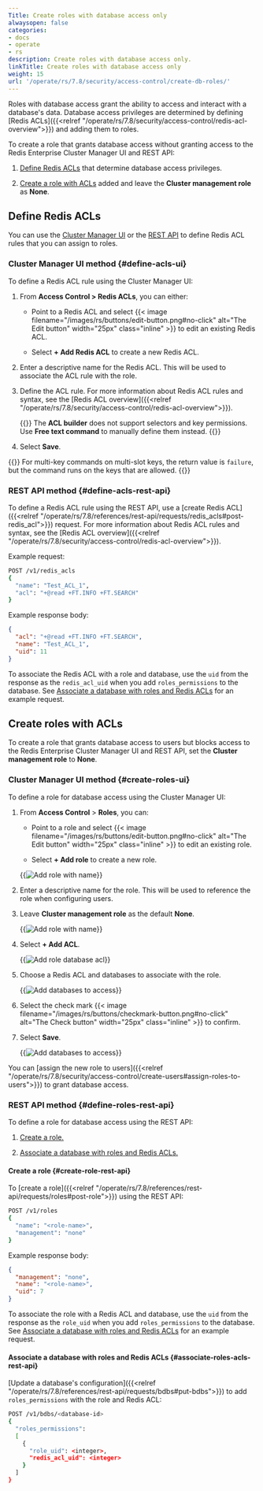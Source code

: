 ```yaml
---
Title: Create roles with database access only 
alwaysopen: false
categories:
- docs
- operate
- rs
description: Create roles with database access only.
linkTitle: Create roles with database access only 
weight: 15
url: '/operate/rs/7.8/security/access-control/create-db-roles/'
---
```


Roles with database access grant the ability to access and interact with a database's data. Database access privileges are determined by defining [Redis ACLs]({{<relref "/operate/rs/7.8/security/access-control/redis-acl-overview">}}) and adding them to roles.

To create a role that grants database access without granting access to the Redis Enterprise Cluster Manager UI and REST API:

1. [Define Redis ACLs](#define-redis-acls) that determine database access privileges.

1. [Create a role with ACLs](#create-roles-with-acls) added and leave the **Cluster management role** as **None**.

## Define Redis ACLs

You can use the [Cluster Manager UI](#define-acls-ui) or the [REST API](#define-acls-rest-api) to define Redis ACL rules that you can assign to roles.

### Cluster Manager UI method {#define-acls-ui}

To define a Redis ACL rule using the Cluster Manager UI:

1. From **Access Control > Redis ACLs**, you can either:

    - Point to a Redis ACL and select {{< image filename="/images/rs/buttons/edit-button.png#no-click" alt="The Edit button" width="25px" class="inline" >}} to edit an existing Redis ACL.

    - Select **+ Add Redis ACL** to create a new Redis ACL.

1. Enter a descriptive name for the Redis ACL. This will be used to associate the ACL rule with the role.

1. Define the ACL rule. For more information about Redis ACL rules and syntax, see the [Redis ACL overview]({{<relref "/operate/rs/7.8/security/access-control/redis-acl-overview">}}).

    {{<note>}}
The **ACL builder** does not support selectors and key permissions. Use **Free text command** to manually define them instead.
    {{</note>}}

1. Select **Save**.

{{<note>}}
For multi-key commands on multi-slot keys, the return value is `failure`, but the command runs on the keys that are allowed.
{{</note>}}

### REST API method {#define-acls-rest-api}

To define a Redis ACL rule using the REST API, use a [create Redis ACL]({{<relref "/operate/rs/7.8/references/rest-api/requests/redis_acls#post-redis_acl">}}) request. For more information about Redis ACL rules and syntax, see the [Redis ACL overview]({{<relref "/operate/rs/7.8/security/access-control/redis-acl-overview">}}).

Example request:

```sh
POST /v1/redis_acls
{ 
  "name": "Test_ACL_1",
  "acl": "+@read +FT.INFO +FT.SEARCH"
}
```

Example response body:

```json
{ 
  "acl": "+@read +FT.INFO +FT.SEARCH",
  "name": "Test_ACL_1",
  "uid": 11
}
```

To associate the Redis ACL with a role and database, use the `uid` from the response as the `redis_acl_uid` when you add `roles_permissions` to the database. See [Associate a database with roles and Redis ACLs](#associate-roles-acls-rest-api) for an example request.

## Create roles with ACLs

To create a role that grants database access to users but blocks access to the Redis Enterprise Cluster Manager UI and REST API, set the **Cluster management role** to **None**.

### Cluster Manager UI method {#create-roles-ui}

To define a role for database access using the Cluster Manager UI:

1. From **Access Control** > **Roles**, you can:

    - Point to a role and select {{< image filename="/images/rs/buttons/edit-button.png#no-click" alt="The Edit button" width="25px" class="inline" >}} to edit an existing role.

    - Select **+ Add role** to create a new role.

    {{<image filename="images/rs/access-control-role-panel.png" alt="Add role with name" >}}

1. Enter a descriptive name for the role. This will be used to reference the role when configuring users.

1. Leave **Cluster management role** as the default **None**.

    {{<image filename="images/rs/access-control-role-name.png" alt="Add role with name" >}}
    
1. Select **+ Add ACL**.

    {{<image filename="images/rs/access-control-role-acl.png" alt="Add role database acl" >}}

1.  Choose a Redis ACL and databases to associate with the role.

    {{<image filename="images/rs/screenshots/access-control/access-control-role-databases.png" alt="Add databases to access" >}}

1. Select the check mark {{< image filename="/images/rs/buttons/checkmark-button.png#no-click" alt="The Check button" width="25px" class="inline" >}} to confirm.

1. Select **Save**.

    {{<image filename="images/rs/access-control-role-save.png" alt="Add databases to access" >}}

You can [assign the new role to users]({{<relref "/operate/rs/7.8/security/access-control/create-users#assign-roles-to-users">}}) to grant database access.

### REST API method {#define-roles-rest-api}

To define a role for database access using the REST API:

1. [Create a role.](#create-role-rest-api)

1. [Associate a database with roles and Redis ACLs.](#associate-roles-acls-rest-api)

#### Create a role {#create-role-rest-api}

To [create a role]({{<relref "/operate/rs/7.8/references/rest-api/requests/roles#post-role">}}) using the REST API:

```sh
POST /v1/roles
{ 
  "name": "<role-name>",
  "management": "none" 
}
```

Example response body:

```json
{ 
  "management": "none",
  "name": "<role-name>",
  "uid": 7
}
```

To associate the role with a Redis ACL and database, use the `uid` from the response as the `role_uid` when you add `roles_permissions` to the database. See [Associate a database with roles and Redis ACLs](#associate-roles-acls-rest-api) for an example request.


#### Associate a database with roles and Redis ACLs {#associate-roles-acls-rest-api}

[Update a database's configuration]({{<relref "/operate/rs/7.8/references/rest-api/requests/bdbs#put-bdbs">}}) to add `roles_permissions` with the role and Redis ACL:

```sh
POST /v1/bdbs/<database-id>
{
  "roles_permissions":
  [
    {
      "role_uid": <integer>,
      "redis_acl_uid": <integer>
    }
  ]
}
```
